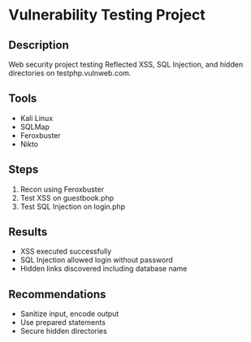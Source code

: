 # Vulnerability Testing Project

## Description
Web security project testing Reflected XSS, SQL Injection, and hidden directories on testphp.vulnweb.com.

## Tools
- Kali Linux
- SQLMap
- Feroxbuster
- Nikto

## Steps
1. Recon using Feroxbuster
2. Test XSS on guestbook.php
3. Test SQL Injection on login.php

## Results
- XSS executed successfully
- SQL Injection allowed login without password
- Hidden links discovered including database name

## Recommendations
- Sanitize input, encode output
- Use prepared statements
- Secure hidden directories
